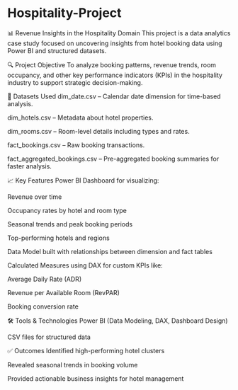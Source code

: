 # Hospitality-Project
📊 Revenue Insights in the Hospitality Domain
This project is a data analytics case study focused on uncovering insights from hotel booking data using Power BI and structured datasets.

🔍 Project Objective
To analyze booking patterns, revenue trends, room occupancy, and other key performance indicators (KPIs) in the hospitality industry to support strategic decision-making.

📁 Datasets Used
dim_date.csv – Calendar date dimension for time-based analysis.

dim_hotels.csv – Metadata about hotel properties.

dim_rooms.csv – Room-level details including types and rates.

fact_bookings.csv – Raw booking transactions.

fact_aggregated_bookings.csv – Pre-aggregated booking summaries for faster analysis.

📈 Key Features
Power BI Dashboard for visualizing:

Revenue over time

Occupancy rates by hotel and room type

Seasonal trends and peak booking periods

Top-performing hotels and regions

Data Model built with relationships between dimension and fact tables

Calculated Measures using DAX for custom KPIs like:

Average Daily Rate (ADR)

Revenue per Available Room (RevPAR)

Booking conversion rate

🛠 Tools & Technologies
Power BI (Data Modeling, DAX, Dashboard Design)

CSV files for structured data



✅ Outcomes
Identified high-performing hotel clusters

Revealed seasonal trends in booking volume

Provided actionable business insights for hotel management
